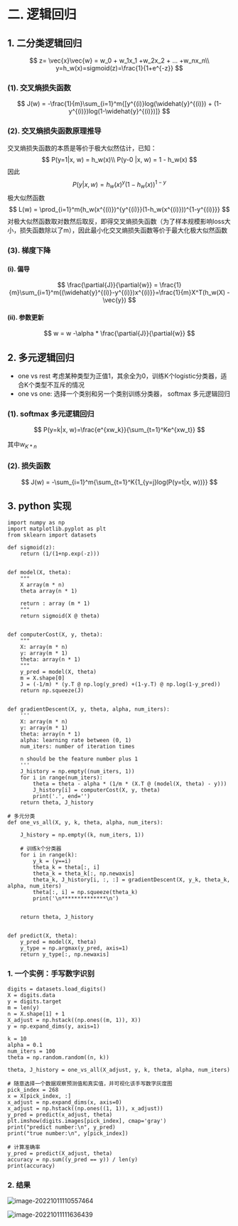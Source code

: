 # 二. 逻辑回归

## 1. 二分类逻辑回归

$$
z= \vec{x}\vec{w} = w_0 + w_1x_1 +w_2x_2 + ... +w_nx_n\\
y=h_w(x)=sigmoid(z)=\frac{1}{1+e^{-z}}
$$

### (1). 交叉熵损失函数

$$
J(w) = -\frac{1}{m}\sum_{i=1}^m{[y^{(i)}log(\widehat{y}^{(i)}) + (1-y^{(i)})log(1-\widehat{y}^{(i)})]}
$$

### (2). 交叉熵损失函数原理推导

交叉熵损失函数的本质是等价于极大似然估计，已知：
$$
P(y=1|x, w) = h_w(x)\\
P(y-0 |x, w) = 1 - h_w(x)
$$
因此
$$
P(y|x, w) = h_w(x)^y(1-h_w(x))^{1-y}
$$
极大似然函数
$$
L(w) = \prod_{i=1}^m{h_w(x^{(i)})^{y^{(i)}}(1-h_w(x^{(i)}))^{1-y^{(i)}}}
$$
对极大似然函数取对数然后取反，即得交叉熵损失函数（为了样本规模影响loss大小，损失函数除以了m），因此最小化交叉熵损失函数等价于最大化极大似然函数

### (3). 梯度下降

#### (i).  偏导

$$
\frac{\partial{J}}{\partial{w}} = \frac{1}{m}\sum_{i=1}^m{(\widehat{y}^{(i)}-y^{(i)})x^{(i)}}=\frac{1}{m}X^T(h_w(X) - \vec{y})
$$

#### (ii). 参数更新

$$
w = w -\alpha * \frac{\partial{J}}{\partial{w}}
$$

## 2. 多元逻辑回归

* one vs rest 考虑某种类型为正值1，其余全为0，训练K个logistic分类器，适合K个类型不互斥的情况
* one vs one: 选择一个类别和另一个类别训练分类器， softmax 多元逻辑回归

### (1). softmax 多元逻辑回归

$$
P(y=k|x, w)=\frac{e^{xw_k}}{\sum_{t=1}^Ke^{xw_t}}
$$

其中$w_{K*n}$

### (2). 损失函数

$$
J(w) = -\sum_{i=1}^m{\sum_{t=1}^K{1_{y=j}log(P(y=t|x, w))}}
$$

## 3. python 实现

```
import numpy as np
import matplotlib.pyplot as plt
from sklearn import datasets

def sigmoid(z):
    return (1/(1+np.exp(-z)))


def model(X, theta):
    """
    X array(m * n)
    theta array(n * 1)
    
    return : array (m * 1)
    """
    return sigmoid(X @ theta)


def computerCost(X, y, theta):
    """
    X: array(m * n)
    y: array(m * 1)
    theta: array(n * 1)
    """
    y_pred = model(X, theta)
    m = X.shape[0]
    J = (-1/m) * (y.T @ np.log(y_pred) +(1-y.T) @ np.log(1-y_pred))
    return np.squeeze(J)


def gradientDescent(X, y, theta, alpha, num_iters):
    '''
    X: array(m * n)
    y: array(m * 1)
    theta: array(n * 1)
    alpha: learning rate between (0, 1)
    num_iters: number of iteration times
    
    n should be the feature number plus 1
    '''
    J_history = np.empty((num_iters, 1))
    for i in range(num_iters):
        theta = theta - alpha * (1/m * (X.T @ (model(X, theta) - y)))
        J_history[i] = computerCost(X, y, theta)
        print('.', end='')
    return theta, J_history
    
# 多元分类
def one_vs_all(X, y, k, theta, alpha, num_iters):
    
    J_history = np.empty((k, num_iters, 1))
 
    # 训练k个分类器
    for i in range(k):
        y_k = (y==i)
        theta_k = theta[:, i]
        theta_k = theta_k[:, np.newaxis]
        theta_k, J_history[i, :, :] = gradientDescent(X, y_k, theta_k, alpha, num_iters)
        theta[:, i] = np.squeeze(theta_k)
        print('\n**************\n')

        
    return theta, J_history


def predict(X, theta):
    y_pred = model(X, theta)
    y_type = np.argmax(y_pred, axis=1)
    return y_type[:, np.newaxis]
```

### 1. 一个实例：手写数字识别

```
digits = datasets.load_digits()
X = digits.data
y = digits.target
m = len(y)
n = X.shape[1] + 1
X_adjust = np.hstack((np.ones((m, 1)), X))
y = np.expand_dims(y, axis=1)

k = 10
alpha = 0.1
num_iters = 100
theta = np.random.random((n, k))

theta, J_history = one_vs_all(X_adjust, y, k, theta, alpha, num_iters)

# 随意选择一个数据观察预测值和真实值，并可视化该手写数字灰度图
pick_index = 268
x = X[pick_index, :]
x_adjust = np.expand_dims(x, axis=0)
x_adjust = np.hstack((np.ones((1, 1)), x_adjust))
y_pred = predict(x_adjust, theta)
plt.imshow(digits.images[pick_index], cmap='gray')
print("predict number:\n", y_pred)
print("true number:\n", y[pick_index])

# 计算准确率
y_pred = predict(X_adjust, theta)
accuracy = np.sum((y_pred == y)) / len(y)
print(accuracy)
```

### 2. 结果

![image-20221011110557464](C:\Users\徐璐\AppData\Roaming\Typora\typora-user-images\image-20221011110557464.png)

![image-20221011111636439](C:\Users\徐璐\AppData\Roaming\Typora\typora-user-images\image-20221011111636439.png)
